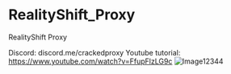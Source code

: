 # RealityShift_Proxy
RealityShift Proxy

Discord: discord.me/crackedproxy
Youtube tutorial: https://www.youtube.com/watch?v=FfupFlzLG9c
![Image12344](https://github.com/Timppa420/RealityShift_Proxy/assets/140226734/11f53292-7803-4f15-9a33-6ead6bc24779)
